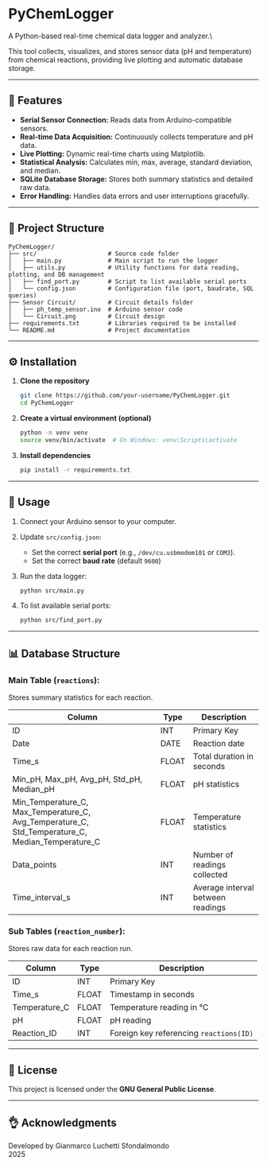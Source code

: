# PyChemLogger

A Python-based real-time chemical data logger and analyzer.\

This tool collects, visualizes, and stores sensor data (pH and temperature) from chemical reactions, providing live plotting and automatic database storage.

---

## 🚀 Features

- **Serial Sensor Connection:** Reads data from Arduino-compatible sensors.
- **Real-time Data Acquisition:** Continuously collects temperature and pH data.
- **Live Plotting:** Dynamic real-time charts using Matplotlib.
- **Statistical Analysis:** Calculates min, max, average, standard deviation, and median.
- **SQLite Database Storage:** Stores both summary statistics and detailed raw data.
- **Error Handling:** Handles data errors and user interruptions gracefully.

---

## 📂 Project Structure

```
PyChemLogger/
├── src/                    # Source code folder
│   ├── main.py             # Main script to run the logger
│   ├── utils.py            # Utility functions for data reading, plotting, and DB management
│   ├── find_port.py        # Script to list available serial ports
│   └── config.json         # Configuration file (port, baudrate, SQL queries)
├── Sensor Circuit/         # Circuit details folder
│   ├── ph_temp_sensor.ino  # Arduino sensor code
│   └── Circuit.png         # Circuit design
├── requirements.txt        # Libraries required to be installed
└── README.md               # Project documentation
```

---

## ⚙️ Installation

1. **Clone the repository**

   ```bash
   git clone https://github.com/your-username/PyChemLogger.git
   cd PyChemLogger
   ```

2. **Create a virtual environment (optional)**

   ```bash
   python -m venv venv
   source venv/bin/activate  # On Windows: venv\Scripts\activate
   ```

3. **Install dependencies**

   ```bash
   pip install -r requirements.txt
   ```

---

## 📌 Usage

1. Connect your Arduino sensor to your computer.

2. Update `src/config.json`:

   - Set the correct **serial port** (e.g., `/dev/cu.usbmodem101` or `COM3`).
   - Set the correct **baud rate** (default `9600`)

3. Run the data logger:

   ```bash
   python src/main.py
   ```

4. To list available serial ports:

   ```bash
   python src/find_port.py
   ```

---

## 📊 Database Structure

### **Main Table (**`reactions`**):**

Stores summary statistics for each reaction.

| Column                                                                                                     | Type  | Description                       |
|------------------------------------------------------------------------------------------------------------|-------|-----------------------------------|
| ID                                                                                                         | INT   | Primary Key                       |
| Date                                                                                                       | DATE  | Reaction date                     |
| Time\_s                                                                                                    | FLOAT | Total duration in seconds         |
| Min\_pH, Max\_pH, Avg\_pH, Std\_pH, Median\_pH                                                             | FLOAT | pH statistics                     |
| Min\_Temperature\_C, Max\_Temperature\_C, Avg\_Temperature\_C, Std\_Temperature\_C, Median\_Temperature\_C | FLOAT | Temperature statistics            |
| Data\_points                                                                                               | INT   | Number of readings collected      |
| Time\_interval\_s                                                                                          | INT   | Average interval between readings |

### **Sub Tables (**`reaction_number`**):**

Stores raw data for each reaction run.

| Column         | Type  | Description                             |
|----------------|-------|-----------------------------------------|
| ID             | INT   | Primary Key                             |
| Time\_s        | FLOAT | Timestamp in seconds                    |
| Temperature\_C | FLOAT | Temperature reading in °C               |
| pH             | FLOAT | pH reading                              |
| Reaction\_ID   | INT   | Foreign key referencing `reactions(ID)` |

---

## 📄 License

This project is licensed under the **GNU General Public License**.

---

## 👌 Acknowledgments

Developed by Gianmarco Luchetti Sfondalmondo\
2025

